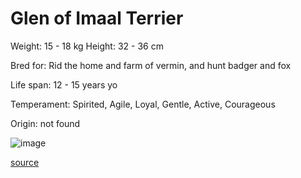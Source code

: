 # Glen of Imaal Terrier

Weight: 15 - 18 kg
Height: 32 - 36 cm

Bred for: Rid the home and farm of vermin, and hunt badger and fox

Life span: 12 - 15 years yo

Temperament: Spirited, Agile, Loyal, Gentle, Active, Courageous

Origin: not found

![image](https://cdn2.thedogapi.com/images/H1oLMe94m_1280.jpg)

[source](https://api.thedogapi.com/v1/breeds/120)
